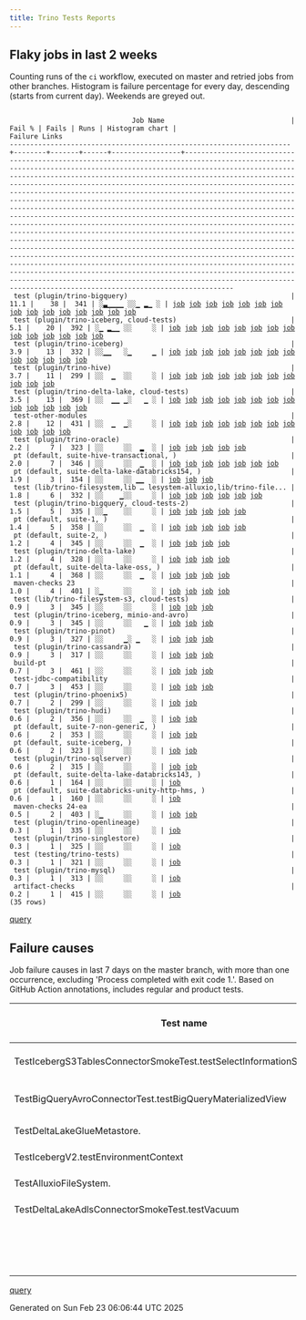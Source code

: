 ```yaml
---
title: Trino Tests Reports
---
```


## Flaky jobs in last 2 weeks

Counting runs of the `ci` workflow, executed on master and retried jobs from other branches.
Histogram is failure percentage for every day, descending (starts from current day).
Weekends are greyed out.
<pre><code>
                              Job Name                               | Fail % | Fails | Runs | Histogram chart |                                                                                                                                                                                                                                                                                                                                                                                                                                                                                                                                                                                                                  Failure Links                                                                                                                                                                                                                                                                                                                                                                                                                                                                                                                                                                                                                   
---------------------------------------------------------------------+--------+-------+------+-----------------+--------------------------------------------------------------------------------------------------------------------------------------------------------------------------------------------------------------------------------------------------------------------------------------------------------------------------------------------------------------------------------------------------------------------------------------------------------------------------------------------------------------------------------------------------------------------------------------------------------------------------------------------------------------------------------------------------------------------------------------------------------------------------------------------------------------------------------------------------------------------------------------------------------------------------------------------------------------------------------------------------------------------------------------------------------------------------------------------------------------------------------------------------------------------------------------------------------------------------------------------------
 test (plugin/trino-bigquery)                                        |   11.1 |    38 |  341 | ░▃▁▁▁▁ ░░▁ ▂▁ ░ | <a href="https://github.com/trinodb/trino/actions/runs/13467361418/job/37635805869">job</a> <a href="https://github.com/trinodb/trino/actions/runs/13467361418/job/37635805869">job</a> <a href="https://github.com/trinodb/trino/actions/runs/13467361418/job/37650884467">job</a> <a href="https://github.com/trinodb/trino/actions/runs/13467361418/job/37650884467">job</a> <a href="https://github.com/trinodb/trino/actions/runs/13473575638/job/37650029135">job</a> <a href="https://github.com/trinodb/trino/actions/runs/13460072187/job/37613059043">job</a> <a href="https://github.com/trinodb/trino/actions/runs/13462004946/job/37619382333">job</a> <a href="https://github.com/trinodb/trino/actions/runs/13426427725/job/37510171641">job</a> <a href="https://github.com/trinodb/trino/actions/runs/13426635864/job/37510734593">job</a> <a href="https://github.com/trinodb/trino/actions/runs/13443269645/job/37562631621">job</a> <a href="https://github.com/trinodb/trino/actions/runs/13414746711/job/37472828981">job</a> <a href="https://github.com/trinodb/trino/actions/runs/13416008491/job/37477021476">job</a> <a href="https://github.com/trinodb/trino/actions/runs/13417030433/job/37480395751">job</a> <a href="https://github.com/trinodb/trino/actions/runs/13381035488/job/37369561052">job</a> <a href="https://github.com/trinodb/trino/actions/runs/13383940486/job/37377309032">job</a>  
 test (plugin/trino-iceberg, cloud-tests)                            |    5.1 |    20 |  392 | ░▁ ▂▁▁ ░░     ░ | <a href="https://github.com/trinodb/trino/actions/runs/13473575638/job/37650032088">job</a> <a href="https://github.com/trinodb/trino/actions/runs/13426635864/job/37510739557">job</a> <a href="https://github.com/trinodb/trino/actions/runs/13427851522/job/37514081000">job</a> <a href="https://github.com/trinodb/trino/actions/runs/13431158517/job/37523247725">job</a> <a href="https://github.com/trinodb/trino/actions/runs/13431238044/job/37523492073">job</a> <a href="https://github.com/trinodb/trino/actions/runs/13434470240/job/37533573482">job</a> <a href="https://github.com/trinodb/trino/actions/runs/13406953208/job/37448564516">job</a> <a href="https://github.com/trinodb/trino/actions/runs/13413065848/job/37467437108">job</a> <a href="https://github.com/trinodb/trino/actions/runs/13419062881/job/37487141762">job</a> <a href="https://github.com/trinodb/trino/actions/runs/13380891498/job/37369194728">job</a> <a href="https://github.com/trinodb/trino/actions/runs/13381852965/job/37371680955">job</a> <a href="https://github.com/trinodb/trino/actions/runs/13383370655/job/37375733455">job</a> <a href="https://github.com/trinodb/trino/actions/runs/13388537087/job/37390790210">job</a> <a href="https://github.com/trinodb/trino/actions/runs/13388537087/job/37390790210">job</a>                                                                                  
 test (plugin/trino-iceberg)                                         |    3.9 |    13 |  332 | ░░▁▁   ░▁     ▁ | <a href="https://github.com/trinodb/trino/actions/runs/13455385381/job/37598521191">job</a> <a href="https://github.com/trinodb/trino/actions/runs/13455385381/job/37598521191">job</a> <a href="https://github.com/trinodb/trino/actions/runs/13426427725/job/37510177428">job</a> <a href="https://github.com/trinodb/trino/actions/runs/13431529794/job/37524400342">job</a> <a href="https://github.com/trinodb/trino/actions/runs/13383996388/job/37377381267">job</a> <a href="https://github.com/trinodb/trino/actions/runs/13383996388/job/37377381267">job</a> <a href="https://github.com/trinodb/trino/actions/runs/13376131531/job/37355773787">job</a> <a href="https://github.com/trinodb/trino/actions/runs/13376131531/job/37355773787">job</a> <a href="https://github.com/trinodb/trino/actions/runs/13345097941/job/37274600805">job</a> <a href="https://github.com/trinodb/trino/actions/runs/13264790056/job/37029780213">job</a> <a href="https://github.com/trinodb/trino/actions/runs/13240845161/job/36955763544">job</a> <a href="https://github.com/trinodb/trino/actions/runs/13249292916/job/36983216199">job</a> <a href="https://github.com/trinodb/trino/actions/runs/13230227166/job/36926312314">job</a>                                                                                                                                                                  
 test (plugin/trino-hive)                                            |    3.7 |    11 |  299 | ░░  ▁  ░░     ░ | <a href="https://github.com/trinodb/trino/actions/runs/13440517407/job/37553610205">job</a> <a href="https://github.com/trinodb/trino/actions/runs/13411478353/job/37462544821">job</a> <a href="https://github.com/trinodb/trino/actions/runs/13413525979/job/37468932955">job</a> <a href="https://github.com/trinodb/trino/actions/runs/13419663401/job/37489088816">job</a> <a href="https://github.com/trinodb/trino/actions/runs/13362862750/job/37315441961">job</a> <a href="https://github.com/trinodb/trino/actions/runs/13362862750/job/37315441961">job</a> <a href="https://github.com/trinodb/trino/actions/runs/13305618970/job/37155913686">job</a> <a href="https://github.com/trinodb/trino/actions/runs/13282948600/job/37085254869">job</a> <a href="https://github.com/trinodb/trino/actions/runs/13267857372/job/37039866848">job</a> <a href="https://github.com/trinodb/trino/actions/runs/13240521435/job/36954773216">job</a> <a href="https://github.com/trinodb/trino/actions/runs/13249661228/job/36984437048">job</a>                                                                                                                                                                                                                                                                                                                                  
 test (plugin/trino-delta-lake, cloud-tests)                         |    3.5 |    13 |  369 | ░░  ▁▁ ▁░   ▁ ░ | <a href="https://github.com/trinodb/trino/actions/runs/13413065848/job/37467430134">job</a> <a href="https://github.com/trinodb/trino/actions/runs/13417030433/job/37480398855">job</a> <a href="https://github.com/trinodb/trino/actions/runs/13380967817/job/37369402145">job</a> <a href="https://github.com/trinodb/trino/actions/runs/13381035488/job/37369564099">job</a> <a href="https://github.com/trinodb/trino/actions/runs/13381852965/job/37371678427">job</a> <a href="https://github.com/trinodb/trino/actions/runs/13399787262/job/37427672501">job</a> <a href="https://github.com/trinodb/trino/actions/runs/13376131531/job/37355768412">job</a> <a href="https://github.com/trinodb/trino/actions/runs/13376131531/job/37355768412">job</a> <a href="https://github.com/trinodb/trino/actions/runs/13380158557/job/37367214390">job</a> <a href="https://github.com/trinodb/trino/actions/runs/13358122437/job/37303711769">job</a> <a href="https://github.com/trinodb/trino/actions/runs/13358122437/job/37303711769">job</a> <a href="https://github.com/trinodb/trino/actions/runs/13256928315/job/37005335619">job</a> <a href="https://github.com/trinodb/trino/actions/runs/13256928315/job/37005335619">job</a>                                                                                                                                                                  
 test-other-modules                                                  |    2.8 |    12 |  431 | ░░  ▁  ▁░     ░ | <a href="https://github.com/trinodb/trino/actions/runs/13411509290/job/37462655858">job</a> <a href="https://github.com/trinodb/trino/actions/runs/13413525979/job/37468854608">job</a> <a href="https://github.com/trinodb/trino/actions/runs/13414746711/job/37472752077">job</a> <a href="https://github.com/trinodb/trino/actions/runs/13416608007/job/37478856980">job</a> <a href="https://github.com/trinodb/trino/actions/runs/13398902213/job/37424650573">job</a> <a href="https://github.com/trinodb/trino/actions/runs/13370453614/job/37337847443">job</a> <a href="https://github.com/trinodb/trino/actions/runs/13376693418/job/37357416742">job</a> <a href="https://github.com/trinodb/trino/actions/runs/13376729394/job/37357444668">job</a> <a href="https://github.com/trinodb/trino/actions/runs/13378289936/job/37362020885">job</a> <a href="https://github.com/trinodb/trino/actions/runs/13352878211/job/37291629067">job</a> <a href="https://github.com/trinodb/trino/actions/runs/13291363144/job/37112745949">job</a> <a href="https://github.com/trinodb/trino/actions/runs/13241210804/job/36957077089">job</a>                                                                                                                                                                                                                                                  
 test (plugin/trino-oracle)                                          |    2.2 |     7 |  323 | ░░     ░░  ▂  ░ | <a href="https://github.com/trinodb/trino/actions/runs/13281811748/job/37081704003">job</a> <a href="https://github.com/trinodb/trino/actions/runs/13281811748/job/37081704390">job</a> <a href="https://github.com/trinodb/trino/actions/runs/13281811748/job/37081704739">job</a> <a href="https://github.com/trinodb/trino/actions/runs/13281811748/job/37081704975">job</a> <a href="https://github.com/trinodb/trino/actions/runs/13281811748/job/37081705263">job</a>                                                                                                                                                                                                                                                                                                                                                                                                                                                                                                                                                                                                                                                                                                                                                                                                                                  
 pt (default, suite-hive-transactional, )                            |    2.0 |     7 |  346 | ░░     ░░  ▁  ░ | <a href="https://github.com/trinodb/trino/actions/runs/13410984174/job/37461503841">job</a> <a href="https://github.com/trinodb/trino/actions/runs/13401341369/job/37433104222">job</a> <a href="https://github.com/trinodb/trino/actions/runs/13401341369/job/37433104222">job</a> <a href="https://github.com/trinodb/trino/actions/runs/13279615220/job/37075565223">job</a> <a href="https://github.com/trinodb/trino/actions/runs/13279615220/job/37075565223">job</a> <a href="https://github.com/trinodb/trino/actions/runs/13279615220/job/37086332521">job</a> <a href="https://github.com/trinodb/trino/actions/runs/13279615220/job/37086332521">job</a>                                                                                                                                                                                                                                                                                                                                                                                                                                                                                                                                                                                                                                                                  
 pt (default, suite-delta-lake-databricks154, )                      |    1.9 |     3 |  154 | ░░     ░░ ▁▁  ░ | <a href="https://github.com/trinodb/trino/actions/runs/13427851522/job/37514337287">job</a> <a href="https://github.com/trinodb/trino/actions/runs/13305618970/job/37156400710">job</a> <a href="https://github.com/trinodb/trino/actions/runs/13292219292/job/37116120712">job</a>                                                                                                                                                                                                                                                                                                                                                                                                                                                                                                                                                                                                                                                                                                                                                                                                                                                                                                                                                                                                  
 test (lib/trino-filesystem,lib … lesystem-alluxio,lib/trino-file... |    1.8 |     6 |  332 | ░░    ▁░░     ░ | <a href="https://github.com/trinodb/trino/actions/runs/13399037319/job/37425192498">job</a> <a href="https://github.com/trinodb/trino/actions/runs/13366421185/job/37325154550">job</a> <a href="https://github.com/trinodb/trino/actions/runs/13366421185/job/37325154550">job</a> <a href="https://github.com/trinodb/trino/actions/runs/13377791036/job/37360644834">job</a> <a href="https://github.com/trinodb/trino/actions/runs/13378289936/job/37362049497">job</a> <a href="https://github.com/trinodb/trino/actions/runs/13284125497/job/37088935092">job</a>                                                                                                                                                                                                                                                                                                                                                                                                                                                                                                                                                                                                                                                                                                                                                  
 test (plugin/trino-bigquery, cloud-tests-2)                         |    1.5 |     5 |  335 | ░░▁    ░░     ░ | <a href="https://github.com/trinodb/trino/actions/runs/13465657373/job/37630831436">job</a> <a href="https://github.com/trinodb/trino/actions/runs/13367104989/job/37327258524">job</a> <a href="https://github.com/trinodb/trino/actions/runs/13375863979/job/37354925638">job</a> <a href="https://github.com/trinodb/trino/actions/runs/13308886918/job/37166240681">job</a> <a href="https://github.com/trinodb/trino/actions/runs/13285693083/job/37093855259">job</a>                                                                                                                                                                                                                                                                                                                                                                                                                                                                                                                                                                                                                                                                                                                                                                                                                                  
 pt (default, suite-1, )                                             |    1.4 |     5 |  358 | ░░     ░░  ▁  ░ | <a href="https://github.com/trinodb/trino/actions/runs/13431158517/job/37523674144">job</a> <a href="https://github.com/trinodb/trino/actions/runs/13279615220/job/37075562638">job</a> <a href="https://github.com/trinodb/trino/actions/runs/13279615220/job/37075562638">job</a> <a href="https://github.com/trinodb/trino/actions/runs/13279615220/job/37086329969">job</a> <a href="https://github.com/trinodb/trino/actions/runs/13279615220/job/37086329969">job</a>                                                                                                                                                                                                                                                                                                                                                                                                                                                                                                                                                                                                                                                                                                                                                                                                                                  
 pt (default, suite-2, )                                             |    1.2 |     4 |  345 | ░░     ░░  ▁  ░ | <a href="https://github.com/trinodb/trino/actions/runs/13279615220/job/37075563637">job</a> <a href="https://github.com/trinodb/trino/actions/runs/13279615220/job/37075563637">job</a> <a href="https://github.com/trinodb/trino/actions/runs/13279615220/job/37086330714">job</a> <a href="https://github.com/trinodb/trino/actions/runs/13279615220/job/37086330714">job</a>                                                                                                                                                                                                                                                                                                                                                                                                                                                                                                                                                                                                                                                                                                                                                                                                                                                                                                                  
 test (plugin/trino-delta-lake)                                      |    1.2 |     4 |  328 | ░░     ░░     ░ | <a href="https://github.com/trinodb/trino/actions/runs/13419663401/job/37489085220">job</a> <a href="https://github.com/trinodb/trino/actions/runs/13371803014/job/37341854603">job</a> <a href="https://github.com/trinodb/trino/actions/runs/13371803014/job/37341854603">job</a> <a href="https://github.com/trinodb/trino/actions/runs/13241210804/job/36957200247">job</a>                                                                                                                                                                                                                                                                                                                                                                                                                                                                                                                                                                                                                                                                                                                                                                                                                                                                                                                  
 pt (default, suite-delta-lake-oss, )                                |    1.1 |     4 |  368 | ░░     ░░  ▁  ░ | <a href="https://github.com/trinodb/trino/actions/runs/13279615220/job/37075571271">job</a> <a href="https://github.com/trinodb/trino/actions/runs/13279615220/job/37075571271">job</a> <a href="https://github.com/trinodb/trino/actions/runs/13279615220/job/37086339900">job</a> <a href="https://github.com/trinodb/trino/actions/runs/13279615220/job/37086339900">job</a>                                                                                                                                                                                                                                                                                                                                                                                                                                                                                                                                                                                                                                                                                                                                                                                                                                                                                                                  
 maven-checks 23                                                     |    1.0 |     4 |  401 | ░▁     ░░     ░ | <a href="https://github.com/trinodb/trino/actions/runs/13476065925/job/37655401381">job</a> <a href="https://github.com/trinodb/trino/actions/runs/13426581530/job/37510542631">job</a> <a href="https://github.com/trinodb/trino/actions/runs/13399787262/job/37427614172">job</a> <a href="https://github.com/trinodb/trino/actions/runs/13267857372/job/37039780303">job</a>                                                                                                                                                                                                                                                                                                                                                                                                                                                                                                                                                                                                                                                                                                                                                                                                                                                                                                                  
 test (lib/trino-filesystem-s3, cloud-tests)                         |    0.9 |     3 |  345 | ░░     ░░     ░ | <a href="https://github.com/trinodb/trino/actions/runs/13417030433/job/37480388589">job</a> <a href="https://github.com/trinodb/trino/actions/runs/13240521435/job/36954766114">job</a> <a href="https://github.com/trinodb/trino/actions/runs/13240845161/job/36955749438">job</a>                                                                                                                                                                                                                                                                                                                                                                                                                                                                                                                                                                                                                                                                                                                                                                                                                                                                                                                                                                                                  
 test (plugin/trino-iceberg, minio-and-avro)                         |    0.9 |     3 |  345 | ░░     ░░   ▁ ░ | <a href="https://github.com/trinodb/trino/actions/runs/13405837737/job/37445546968">job</a> <a href="https://github.com/trinodb/trino/actions/runs/13270406922/job/37048334644">job</a> <a href="https://github.com/trinodb/trino/actions/runs/13270406922/job/37048334644">job</a>                                                                                                                                                                                                                                                                                                                                                                                                                                                                                                                                                                                                                                                                                                                                                                                                                                                                                                                                                                                                  
 test (plugin/trino-pinot)                                           |    0.9 |     3 |  327 | ░░     ▁░ ▁   ░ | <a href="https://github.com/trinodb/trino/actions/runs/13350032353/job/37285358253">job</a> <a href="https://github.com/trinodb/trino/actions/runs/13306457438/job/37158555170">job</a> <a href="https://github.com/trinodb/trino/actions/runs/13306457438/job/37158555170">job</a>                                                                                                                                                                                                                                                                                                                                                                                                                                                                                                                                                                                                                                                                                                                                                                                                                                                                                                                                                                                                  
 test (plugin/trino-cassandra)                                       |    0.9 |     3 |  317 | ░░     ░░     ░ | <a href="https://github.com/trinodb/trino/actions/runs/13413065848/job/37467428796">job</a> <a href="https://github.com/trinodb/trino/actions/runs/13285693083/job/37093856392">job</a> <a href="https://github.com/trinodb/trino/actions/runs/13239311366/job/36951049079">job</a>                                                                                                                                                                                                                                                                                                                                                                                                                                                                                                                                                                                                                                                                                                                                                                                                                                                                                                                                                                                                  
 build-pt                                                            |    0.7 |     3 |  461 | ░░     ░░     ░ | <a href="https://github.com/trinodb/trino/actions/runs/13436257631/job/37539132541">job</a> <a href="https://github.com/trinodb/trino/actions/runs/13436257631/job/37539132541">job</a> <a href="https://github.com/trinodb/trino/actions/runs/13283916445/job/37088222752">job</a>                                                                                                                                                                                                                                                                                                                                                                                                                                                                                                                                                                                                                                                                                                                                                                                                                                                                                                                                                                                                  
 test-jdbc-compatibility                                             |    0.7 |     3 |  453 | ░░     ░░     ░ | <a href="https://github.com/trinodb/trino/actions/runs/13426427725/job/37510129698">job</a> <a href="https://github.com/trinodb/trino/actions/runs/13256928315/job/37005295307">job</a> <a href="https://github.com/trinodb/trino/actions/runs/13256928315/job/37005295307">job</a>                                                                                                                                                                                                                                                                                                                                                                                                                                                                                                                                                                                                                                                                                                                                                                                                                                                                                                                                                                                                  
 test (plugin/trino-phoenix5)                                        |    0.7 |     2 |  299 | ░░     ░░     ░ | <a href="https://github.com/trinodb/trino/actions/runs/13378289936/job/37362062949">job</a> <a href="https://github.com/trinodb/trino/actions/runs/13240845161/job/36955768890">job</a>                                                                                                                                                                                                                                                                                                                                                                                                                                                                                                                                                                                                                                                                                                                                                                                                                                                                                                                                                                                                                                                                                  
 test (plugin/trino-hudi)                                            |    0.6 |     2 |  356 | ░░     ░░  ▁  ░ | <a href="https://github.com/trinodb/trino/actions/runs/13295908699/job/37127774262">job</a> <a href="https://github.com/trinodb/trino/actions/runs/13295908699/job/37127774262">job</a>                                                                                                                                                                                                                                                                                                                                                                                                                                                                                                                                                                                                                                                                                                                                                                                                                                                                                                                                                                                                                                                                                  
 pt (default, suite-7-non-generic, )                                 |    0.6 |     2 |  353 | ░░     ░░     ░ | <a href="https://github.com/trinodb/trino/actions/runs/13306457438/job/37158993367">job</a> <a href="https://github.com/trinodb/trino/actions/runs/13306457438/job/37158993367">job</a>                                                                                                                                                                                                                                                                                                                                                                                                                                                                                                                                                                                                                                                                                                                                                                                                                                                                                                                                                                                                                                                                                  
 pt (default, suite-iceberg, )                                       |    0.6 |     2 |  323 | ░░     ░░     ░ | <a href="https://github.com/trinodb/trino/actions/runs/13406953208/job/37448823705">job</a> <a href="https://github.com/trinodb/trino/actions/runs/13297276364/job/37132358166">job</a>                                                                                                                                                                                                                                                                                                                                                                                                                                                                                                                                                                                                                                                                                                                                                                                                                                                                                                                                                                                                                                                                                  
 test (plugin/trino-sqlserver)                                       |    0.6 |     2 |  315 | ░░     ░░     ░ | <a href="https://github.com/trinodb/trino/actions/runs/13431158517/job/37523256701">job</a> <a href="https://github.com/trinodb/trino/actions/runs/13305314680/job/37154993361">job</a>                                                                                                                                                                                                                                                                                                                                                                                                                                                                                                                                                                                                                                                                                                                                                                                                                                                                                                                                                                                                                                                                                  
 pt (default, suite-delta-lake-databricks143, )                      |    0.6 |     1 |  164 | ░░     ░░     ░ | <a href="https://github.com/trinodb/trino/actions/runs/13381035488/job/37369802424">job</a>                                                                                                                                                                                                                                                                                                                                                                                                                                                                                                                                                                                                                                                                                                                                                                                                                                                                                                                                                                                                                                                                                                                                                                  
 pt (default, suite-databricks-unity-http-hms, )                     |    0.6 |     1 |  160 | ░░     ░░     ░ | <a href="https://github.com/trinodb/trino/actions/runs/13443269645/job/37563076691">job</a>                                                                                                                                                                                                                                                                                                                                                                                                                                                                                                                                                                                                                                                                                                                                                                                                                                                                                                                                                                                                                                                                                                                                                                  
 maven-checks 24-ea                                                  |    0.5 |     2 |  403 | ░▁     ░░     ░ | <a href="https://github.com/trinodb/trino/actions/runs/13476065925/job/37655401464">job</a> <a href="https://github.com/trinodb/trino/actions/runs/13426581530/job/37510542950">job</a>                                                                                                                                                                                                                                                                                                                                                                                                                                                                                                                                                                                                                                                                                                                                                                                                                                                                                                                                                                                                                                                                                  
 test (plugin/trino-openlineage)                                     |    0.3 |     1 |  335 | ░░     ░░     ░ | <a href="https://github.com/trinodb/trino/actions/runs/13292219292/job/37115681600">job</a>                                                                                                                                                                                                                                                                                                                                                                                                                                                                                                                                                                                                                                                                                                                                                                                                                                                                                                                                                                                                                                                                                                                                                                  
 test (plugin/trino-singlestore)                                     |    0.3 |     1 |  325 | ░░     ░░     ░ | <a href="https://github.com/trinodb/trino/actions/runs/13379744880/job/37366135731">job</a>                                                                                                                                                                                                                                                                                                                                                                                                                                                                                                                                                                                                                                                                                                                                                                                                                                                                                                                                                                                                                                                                                                                                                                  
 test (testing/trino-tests)                                          |    0.3 |     1 |  321 | ░░     ░░     ░ | <a href="https://github.com/trinodb/trino/actions/runs/13292219292/job/37115690078">job</a>                                                                                                                                                                                                                                                                                                                                                                                                                                                                                                                                                                                                                                                                                                                                                                                                                                                                                                                                                                                                                                                                                                                                                                  
 test (plugin/trino-mysql)                                           |    0.3 |     1 |  313 | ░░     ░░     ░ | <a href="https://github.com/trinodb/trino/actions/runs/13377791036/job/37360661319">job</a>                                                                                                                                                                                                                                                                                                                                                                                                                                                                                                                                                                                                                                                                                                                                                                                                                                                                                                                                                                                                                                                                                                                                                                  
 artifact-checks                                                     |    0.2 |     1 |  415 | ░░     ░░     ░ | <a href="https://github.com/trinodb/trino/actions/runs/13231377577/job/36929039115">job</a>                                                                                                                                                                                                                                                                                                                                                                                                                                                                                                                                                                                                                                                                                                                                                                                                                                                                                                                                                                                                                                                                                                                                                                  
(35 rows)
</code></pre>
[query](https://github.com/trinodb/reports/blob/2ccdc27f42d3c295f42f5ad1780c677e25ad42b4/sql/tests/jobs.sql)

## Failure causes

Job failure causes in last 7 days on the master branch, with more than one occurrence,
excluding 'Process completed with exit code 1.'.
Based on GitHub Action annotations, includes regular and product tests.

| Test name                                                               | Message                                                                                                          | Test failures | Run failures | % of runs | First seen at           | Last seen at            | Failure Links                                                                                                                                                                                                                                                                                                                                                                                                    |
| ----------------------------------------------------------------------- | ---------------------------------------------------------------------------------------------------------------- | -------------:| ------------:| ---------:| ----------------------- | ----------------------- | ---------------------------------------------------------------------------------------------------------------------------------------------------------------------------------------------------------------------------------------------------------------------------------------------------------------------------------------------------------------------------------------------------------------- |
| TestIcebergS3TablesConnectorSmokeTest.testSelectInformationSchemaTables | Multiple Failures \(1 failure\)\&lt;br/\&gt;                                                                           |            14 |           14 |       1.6 | 2025-02-18 02:33:53.000 | 2025-02-20 19:54:24.000 | <a href="https://github.com/trinodb/trino/actions/runs/13381852965/job/37371680955">job</a> <a href="https://github.com/trinodb/trino/actions/runs/13383370655/job/37375733455">job</a> <a href="https://github.com/trinodb/trino/actions/runs/13388537087/job/37390790210">job</a> <a href="https://github.com/trinodb/trino/actions/runs/13398902213/job/37424721900">job</a> <a href="https://github.com/trinodb/trino/actions/runs/13399037319/job/37425209240">job</a>  |
| TestBigQueryAvroConnectorTest.testBigQueryMaterializedView              | No valid spans, queries were executing concurrently                                                              |             8 |            8 |       0.9 | 2025-02-17 23:44:15.000 | 2025-02-22 00:27:28.000 | <a href="https://github.com/trinodb/trino/actions/runs/13380158557/job/37367212607">job</a> <a href="https://github.com/trinodb/trino/actions/runs/13381035488/job/37369561052">job</a> <a href="https://github.com/trinodb/trino/actions/runs/13399037319/job/37425197065">job</a> <a href="https://github.com/trinodb/trino/actions/runs/13417030433/job/37480395751">job</a> <a href="https://github.com/trinodb/trino/actions/runs/13443269645/job/37562631621">job</a>  |
| TestDeltaLakeGlueMetastore.                                             | Unable to create injector, see the following errors:\&lt;br/\&gt;                                                      |             4 |            4 |       0.5 | 2025-02-17 23:48:41.000 | 2025-02-18 02:37:57.000 | <a href="https://github.com/trinodb/trino/actions/runs/13380158557/job/37367214390">job</a> <a href="https://github.com/trinodb/trino/actions/runs/13380967817/job/37369402145">job</a> <a href="https://github.com/trinodb/trino/actions/runs/13381035488/job/37369564099">job</a> <a href="https://github.com/trinodb/trino/actions/runs/13381852965/job/37371678427">job</a>                                                                                  |
| TestIcebergV2.testEnvironmentContext                                    | Expecting map:\&lt;br/\&gt;                                                                                            |             3 |            3 |       0.3 | 2025-02-17 18:19:33.000 | 2025-02-20 09:23:39.000 | <a href="https://github.com/trinodb/trino/actions/runs/13376131531/job/37355773787">job</a> <a href="https://github.com/trinodb/trino/actions/runs/13426427725/job/37510177428">job</a> <a href="https://github.com/trinodb/trino/actions/runs/13431529794/job/37524400342">job</a>                                                                                                                                                                  |
| TestAlluxioFileSystem.                                                  | org.testcontainers.containers.ContainerLaunchException: Container startup failed for image alluxio/alluxio:2.9.5 |             3 |            3 |       0.3 | 2025-02-17 20:18:53.000 | 2025-02-18 20:12:38.000 | <a href="https://github.com/trinodb/trino/actions/runs/13377791036/job/37360644834">job</a> <a href="https://github.com/trinodb/trino/actions/runs/13378289936/job/37362049497">job</a> <a href="https://github.com/trinodb/trino/actions/runs/13399037319/job/37425192498">job</a>                                                                                                                                                                  |
| TestDeltaLakeAdlsConnectorSmokeTest.testVacuum                          | expected: \&lt;br/\&gt;                                                                                                |             3 |            3 |       0.3 | 2025-02-18 21:07:32.000 | 2025-02-19 16:31:10.000 | <a href="https://github.com/trinodb/trino/actions/runs/13399787262/job/37427672501">job</a> <a href="https://github.com/trinodb/trino/actions/runs/13413065848/job/37467430134">job</a> <a href="https://github.com/trinodb/trino/actions/runs/13417030433/job/37480398855">job</a>                                                                                                                                                                  |
|                                                                         | WhitespaceAfter: ',' is not followed by whitespace.                                                              |             2 |            1 |       0.1 | 2025-02-22 20:05:54.000 | 2025-02-22 20:06:27.000 | <a href="https://github.com/trinodb/trino/actions/runs/13476065925/job/37655401381">job</a> <a href="https://github.com/trinodb/trino/actions/runs/13476065925/job/37655401464">job</a>                                                                                                                                                                                                                                                  |
|                                                                         | RightCurly: '\}' at column 13 should be alone on a line.                                                         |             2 |            1 |       0.1 | 2025-02-22 20:05:54.000 | 2025-02-22 20:06:27.000 | <a href="https://github.com/trinodb/trino/actions/runs/13476065925/job/37655401381">job</a> <a href="https://github.com/trinodb/trino/actions/runs/13476065925/job/37655401464">job</a>                                                                                                                                                                                                                                                  |

[query](https://github.com/trinodb/reports/blob/2ccdc27f42d3c295f42f5ad1780c677e25ad42b4/sql/tests/annotations.sql)

Generated on Sun Feb 23 06:06:44 UTC 2025
